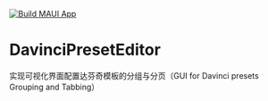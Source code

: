 [![Build MAUI App](https://github.com/BigLazyET/DavinciPresetEditor/actions/workflows/build.yml/badge.svg)](https://github.com/BigLazyET/DavinciPresetEditor/actions/workflows/build.yml)

# DavinciPresetEditor
实现可视化界面配置达芬奇模板的分组与分页（GUI for Davinci presets Grouping and Tabbing）
